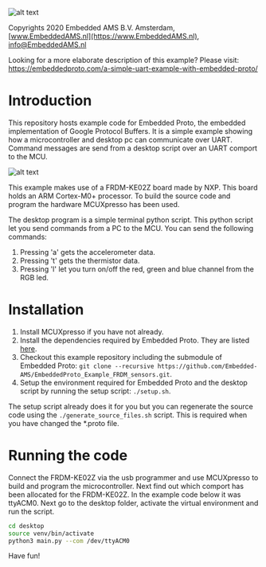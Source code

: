 
![alt text](https://embeddedproto.com/wp-content/uploads/2020/03/Embedded-Proto-e1583834233386.png "Embedded Proto Logo")


Copyrights 2020 Embedded AMS B.V. Amsterdam, [www.EmbeddedAMS.nl](https://www.EmbeddedAMS.nl), [info@EmbeddedAMS.nl](mailto:info@EmbeddedAMS.nl)


Looking for a more elaborate description of this example? Please visit: https://embeddedproto.com/a-simple-uart-example-with-embedded-proto/


# Introduction

This repository hosts example code for Embedded Proto, the embedded implementation of Google Protocol Buffers. It is a simple example showing how a microcontroller and desktop pc can communicate over UART. Command messages are send from a desktop script over an UART comport to the MCU. 

![alt text](https://embeddedproto.com/wp-content/uploads/2020/05/PC_to_MCU_over_UART.png "PC to MCU over UART")

This example makes use of a FRDM-KE02Z board made by NXP. This board holds an ARM Cortex-M0+ processor. To build the source code and program the hardware MCUXpresso has been used. 

The desktop program is a simple terminal python script. This python script let you send commands from a PC to the MCU. 
You can send the following commands:
1. Pressing 'a' gets the accelerometer data.
2. Pressing 't' gets the thermistor data.
3. Pressing 'l' let you turn on/off the red, green and blue channel from the RGB led.


# Installation

1. Install MCUXpresso if you have not already.
2. Install the dependencies required by Embedded Proto. They are listed [here](https://github.com/Embedded-AMS/EmbeddedProto).
3. Checkout this example repository including the submodule of Embedded Proto: `git clone --recursive https://github.com/Embedded-AMS/EmbeddedProto_Example_FRDM_sensors.git`.
4. Setup the environment required for Embedded Proto and the desktop script by running the setup script: `./setup.sh`.

The setup script already does it for you but you can regenerate the source code using the `./generate_source_files.sh` script. This is required when you have changed the \*.proto file.


# Running the code

Connect the FRDM-KE02Z via the usb programmer and use MCUXpresso to build and program the microcontroller. Next find out which comport has been allocated for the FRDM-KE02Z. In the example code below it was ttyACM0. Next go to the desktop folder, activate the virtual environment and run the script. 

```bash
cd desktop
source venv/bin/activate
python3 main.py --com /dev/ttyACM0
```

Have fun!
